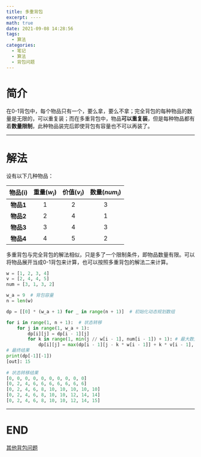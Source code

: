```yaml
---
title: 多重背包
excerpt: ----
math: true
date: 2021-09-08 14:28:56
tags:
  -	算法
categories:
  -	笔记
  -	算法
  -	背包问题
---
```




# 简介

在0-1背包中，每个物品只有一个，要么拿，要么不拿；完全背包的每种物品的数量是无限的，可以重复装；而在多重背包中，物品**可以重复装**，但是每种物品都有着**数量限制**，此种物品装完后即使背包有容量也不可以再装了。



***



# 解法

设有以下几种物品：

|  物品(i)  | 重量($w_i$) | 价值($v_i$) | 数量($num_i$) |
| :-------: | :---------: | :---------: | :-----------: |
| **物品1** |      1      |      2      |       3       |
| **物品2** |      2      |      4      |       1       |
| **物品3** |      3      |      4      |       3       |
| **物品4** |      4      |      5      |       2       |

多重背包与完全背包的解法相似，只是多了一个限制条件，即物品数量有限。可以将物品展开当成0-1背包来计算，也可以按照多重背包的解法二来计算。

```python
w = [1, 2, 3, 4]
v = [2, 4, 4, 5]
num = [3, 1, 3, 2]

w_a = 9  # 背包容量
n = len(w)

dp = [[0] * (w_a + 1) for _ in range(n + 1)]  # 初始化动态规划数组

for i in range(1, n + 1):  # 状态转移
    for j in range(1, w_a + 1):
        dp[i][j] = dp[i - 1][j]
        for k in range(1, min(j // w[i - 1], num[i - 1]) + 1): # 最大数量和最大容量中的最小值
            dp[i][j] = max(dp[i - 1][j - k * w[i - 1]] + k * v[i - 1], dp[i][j])
# 最终结果
print(dp[-1][-1])
[out]: 15
    
# 状态转移结果
[0, 0, 0, 0, 0, 0, 0, 0, 0, 0]
[0, 2, 4, 6, 6, 6, 6, 6, 6, 6]
[0, 2, 4, 6, 8, 10, 10, 10, 10, 10]
[0, 2, 4, 6, 8, 10, 10, 12, 14, 14]
[0, 2, 4, 6, 8, 10, 10, 12, 14, 15]
```



***



# END

[其他背包问题](https://www.xiubenwu.top/categories/笔记/算法/背包问题/)
